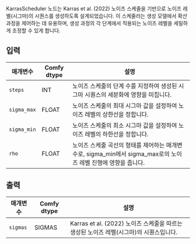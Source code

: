 
KarrasScheduler 노드는 Karras et al. (2022) 노이즈 스케줄을 기반으로 노이즈 레벨(시그마)의 시퀀스를 생성하도록 설계되었습니다. 이 스케줄러는 생성 모델에서 확산 과정을 제어하는 데 유용하며, 생성 과정의 각 단계에서 적용되는 노이즈 레벨을 세밀하게 조정할 수 있게 합니다.

## 입력

| 매개변수   | Comfy dtype | 설명                                                                                      |
|-------------|-------------|------------------------------------------------------------------------------------------------|
| `steps`     | INT         | 노이즈 스케줄의 단계 수를 지정하여 생성된 시그마 시퀀스의 세분화에 영향을 미칩니다. |
| `sigma_max` | FLOAT       | 노이즈 스케줄의 최대 시그마 값을 설정하여 노이즈 레벨의 상한선을 정합니다.                    |
| `sigma_min` | FLOAT       | 노이즈 스케줄의 최소 시그마 값을 설정하여 노이즈 레벨의 하한선을 정합니다.                    |
| `rho`       | FLOAT       | 노이즈 스케줄 곡선의 형태를 제어하는 매개변수로, sigma_min에서 sigma_max로의 노이즈 레벨 진행에 영향을 줍니다. |

## 출력

| 매개변수 | Comfy dtype | 설명                                                                 |
|-----------|-------------|-----------------------------------------------------------------------------|
| `sigmas`  | SIGMAS      | Karras et al. (2022) 노이즈 스케줄을 따르는 생성된 노이즈 레벨(시그마)의 시퀀스입니다. |
